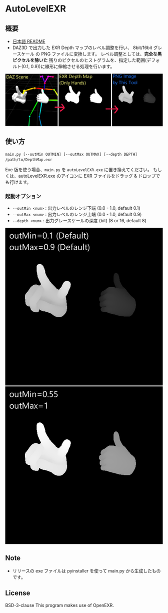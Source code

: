 # AutoLevelEXR

## 概要
* [日本語 README](./README_jp.md)
* DAZ3D で出力した EXR Depth マップのレベル調整を行い、 8bit/16bit グレースケール の PNG ファイルに変換します。
  レベル調整としては、**完全な黒ピクセルを除いた** 残りのピクセルのヒストグラムを、指定した範囲(デフォルト(0.1, 0.9))に線形に伸縮させる処理を行います。

![sample1](./imgs/1.png)

## 使い方
`main.py [--outMin OUTMIN] [--outMax OUTMAX] [--depth DEPTH] /path/to/DepthMap.exr`

Exe 版を使う場合、`main.py` を `autoLevelEXR.exe` に置き換えてください。
もしくは、autoLevelEXR.exe のアイコンに EXR ファイルをドラッグ & ドロップでも行けます。

### 起動オプション
 - `--outMin <num>` : 出力レベルのレンジ下端 (0.0 - 1.0, default 0.1)
 - `--outMax <num>` : 出力レベルのレンジ上端 (0.0 - 1.0, default 0.9)
 - `--depth <num>` : 出力グレースケールの深度 (bit) (8 or 16, default 8)

![sample2](./imgs/2.png) ![sample2](./imgs/3.png)

## Note
* リリースの exe ファイルは pyinstaller を使って main.py から生成したものです。

## License
BSD-3-clause
This program makes use of OpenEXR.

